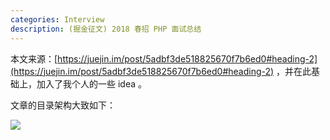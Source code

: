 ```yaml
---
categories: Interview
description: (掘金征文) 2018 春招 PHP 面试总结
---
```


本文来源：[https://juejin.im/post/5adbf3de518825670f7b6ed0#heading-2](https://juejin.im/post/5adbf3de518825670f7b6ed0#heading-2) ，并在此基础上，加入了我个人的一些 idea 。

文章的目录架构大致如下：

![][1]










  [1]: https://www.github.com/nnngu/FigureBed/raw/master/2018/6/11/1528675027041.jpg